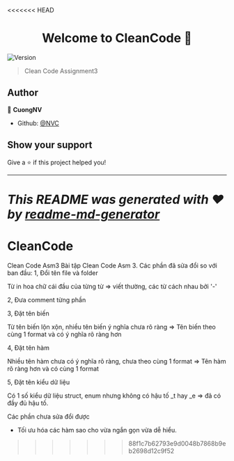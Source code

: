 <<<<<<< HEAD
<h1 align="center">Welcome to CleanCode 👋</h1>
<p>
  <img alt="Version" src="https://img.shields.io/badge/version-V1.0.1-blue.svg?cacheSeconds=2592000" />
</p>

> Clean Code Assignment3

## Author

👤 **CuongNV**

* Github: [@NVC](https://github.com/NVC)

## Show your support

Give a ⭐️ if this project helped you!

***
_This README was generated with ❤️ by [readme-md-generator](https://github.com/kefranabg/readme-md-generator)_
=======
# CleanCode
Clean Code Asm3
Bài tập Clean Code Asm 3. Các phần đã sửa đổi so với ban đầu:
1, Đổi tên file và folder 

  Từ in hoa chữ cái đầu của từng từ => viết thường, các từ cách nhau bởi '-'
  
2, Đưa comment từng phần

3, Đặt tên biến

  Từ tên biến lộn xộn, nhiều tên biến ý nghĩa chưa rõ ràng => Tên biến theo cùng 1 format và có ý nghĩa rõ ràng hơn
  
4, Đặt tên hàm

  Nhiều tên hàm chưa có ý nghĩa rõ ràng, chưa theo cùng 1 format => Tên hàm rõ ràng hơn và có cùng 1 format
  
5, Đặt tên kiểu dữ liệu

  Có 1 số kiểu dữ liệu struct, enum nhưng không có hậu tố _t hay _e => đã có đầy đủ hậu tố.

Các phần chưa sửa đổi được
+ Tối ưu hóa các hàm sao cho vừa ngắn gọn vừa dễ hiểu.
 
>>>>>>> 88f1c7b62793e9d0048b7868b9eb2698d12c9f52

